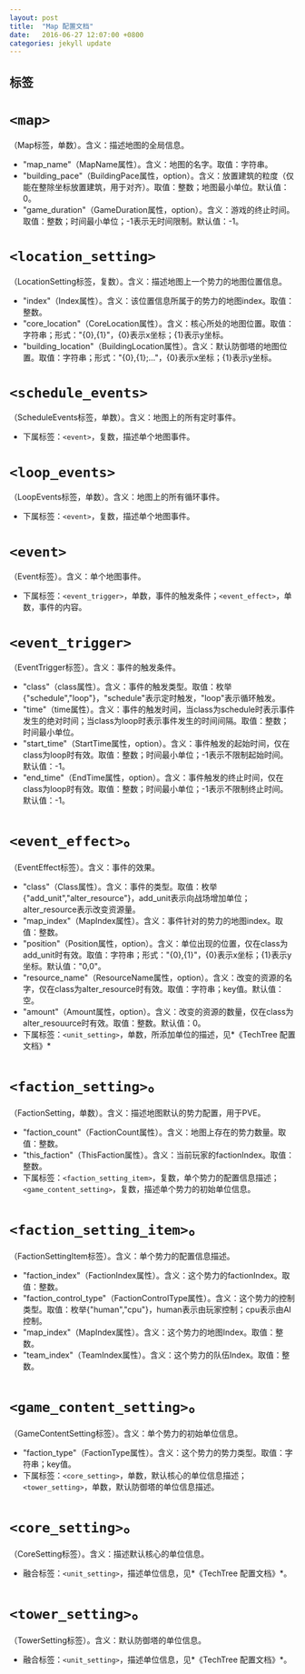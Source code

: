 ```yaml
---
layout: post
title:  "Map 配置文档"
date:   2016-06-27 12:07:00 +0800
categories: jekyll update
---
```


## 标签

# `<map>`

（Map标签，单数）。含义：描述地图的全局信息。

  * "map_name"（MapName属性）。含义：地图的名字。取值：字符串。
  * "building_pace"（BuildingPace属性，option）。含义：放置建筑的粒度（仅能在整除坐标放置建筑，用于对齐）。取值：整数；地图最小单位。默认值：0。
  * "game_duration"（GameDuration属性，option）。含义：游戏的终止时间。取值：整数；时间最小单位；-1表示无时间限制。默认值：-1。


# `<location_setting>`

（LocationSetting标签，复数）。含义：描述地图上一个势力的地图位置信息。

  * "index"（Index属性）。含义：该位置信息所属于的势力的地图index。取值：整数。
  * "core_location"（CoreLocation属性）。含义：核心所处的地图位置。取值：字符串；形式："{0},{1}"，{0}表示x坐标；{1}表示y坐标。
  * "building_location"（BuildingLocation属性）。含义：默认防御塔的地图位置。取值：字符串；形式："{0},{1};..."，{0}表示x坐标；{1}表示y坐标。


# `<schedule_events>`

（ScheduleEvents标签，单数）。含义：地图上的所有定时事件。

  * 下属标签：`<event>`，复数，描述单个地图事件。


# `<loop_events>`

（LoopEvents标签，单数）。含义：地图上的所有循环事件。

  * 下属标签：`<event>`，复数，描述单个地图事件。


# `<event>`

（Event标签）。含义：单个地图事件。
 
  * 下属标签：`<event_trigger>`，单数，事件的触发条件；`<event_effect>`，单数，事件的内容。


# `<event_trigger>`

（EventTrigger标签）。含义：事件的触发条件。

  * "class"（class属性）。含义：事件的触发类型。取值：枚举{"schedule","loop"}，"schedule"表示定时触发，"loop"表示循环触发。
  * "time"（time属性）。含义：事件的触发时间，当class为schedule时表示事件发生的绝对时间；当class为loop时表示事件发生的时间间隔。取值：整数；时间最小单位。
  * "start_time"（StartTime属性，option）。含义：事件触发的起始时间，仅在class为loop时有效。取值：整数；时间最小单位；-1表示不限制起始时间。默认值：-1。
  * "end_time"（EndTime属性，option）。含义：事件触发的终止时间，仅在class为loop时有效。取值：整数；时间最小单位；-1表示不限制终止时间。默认值：-1。


# `<event_effect>`。

（EventEffect标签）。含义：事件的效果。

  * "class"（Class属性）。含义：事件的类型。取值：枚举{"add_unit","alter_resource"}，add_unit表示向战场增加单位；alter_resource表示改变资源量。
  * "map_index"（MapIndex属性）。含义：事件针对的势力的地图index。取值：整数。
  * "position"（Position属性，option）。含义：单位出现的位置，仅在class为add_unit时有效。取值：字符串；形式："{0},{1}"，{0}表示x坐标；{1}表示y坐标。默认值："0,0"。
  * "resource_name"（ResourceName属性，option）。含义：改变的资源的名字，仅在class为alter_resource时有效。取值：字符串；key值。默认值：空。
  * "amount"（Amount属性，option）。含义：改变的资源的数量，仅在class为alter_resouurce时有效。取值：整数。默认值：0。
  * 下属标签：`<unit_setting>`，单数，所添加单位的描述，见*《TechTree 配置文档》*

# `<faction_setting>`。

（FactionSetting，单数）。含义：描述地图默认的势力配置，用于PVE。

  * "faction_count"（FactionCount属性）。含义：地图上存在的势力数量。取值：整数。
  * "this_faction"（ThisFaction属性）。含义：当前玩家的factionIndex。取值：整数。
  * 下属标签：`<faction_setting_item>`，复数，单个势力的配置信息描述；`<game_content_setting>`，复数，描述单个势力的初始单位信息。


# `<faction_setting_item>`。

（FactionSettingItem标签）。含义：单个势力的配置信息描述。

  * "faction_index"（FactionIndex属性）。含义：这个势力的factionIndex。取值：整数。
  * "faction_control_type"（FactionControlType属性）。含义：这个势力的控制类型。取值：枚举{"human","cpu"}，human表示由玩家控制；cpu表示由AI控制。
  * "map_index"（MapIndex属性）。含义：这个势力的地图Index。取值：整数。
  * "team_index"（TeamIndex属性）。含义：这个势力的队伍Index。取值：整数。


# `<game_content_setting>`。

（GameContentSetting标签）。含义：单个势力的初始单位信息。

  * "faction_type"（FactionType属性）。含义：这个势力的势力类型。取值：字符串；key值。
  * 下属标签：`<core_setting>`，单数，默认核心的单位信息描述；`<tower_setting>`，单数，默认防御塔的单位信息描述。


# `<core_setting>`。

（CoreSetting标签）。含义：描述默认核心的单位信息。

  * 融合标签：`<unit_setting>`，描述单位信息，见*《TechTree 配置文档》*。


# `<tower_setting>`。

（TowerSetting标签）。含义：默认防御塔的单位信息。

  * 融合标签：`<unit_setting>`，描述单位信息，见*《TechTree 配置文档》*。
 



